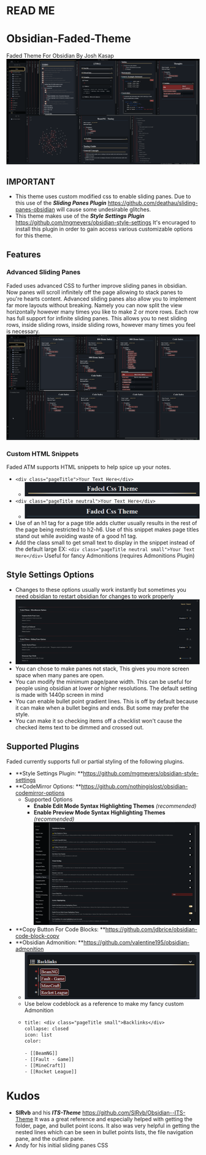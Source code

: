 # READ ME
# Obsidian-Faded-Theme
Faded Theme For Obsidian By Josh Kasap![](Images/Faded.png)

## IMPORTANT
- This theme uses custom modified css to enable sliding panes. Due to this use of the ***Sliding Panes Plugin*** https://github.com/deathau/sliding-panes-obsidian will cause some undesirable glitches.
- This theme makes use of the ***Style Settings Plugin*** https://github.com/mgmeyers/obsidian-style-settings It's encuraged to install this plugin in order to gain access various customizable options for this theme.
## Features 
### Advanced Sliding Panes
Faded uses advanced CSS to further improve sliding panes in obsidian. Now panes will scroll infinitely off the page allowing to stack panes to you're hearts content. Advanced sliding panes also allow you to implement far more layouts without breaking. Namely you can now split the view horizontally however many times you like to make 2 or more rows. Each row has full support for infinite sliding panes. This allows you to nest sliding rows, inside sliding rows, inside sliding rows, however many times you feel is necessary. ![](Images/AdvancedSlidingPanesLayouts.png)

### Custom HTML Snippets
Faded ATM supports HTML snippets to help spice up your notes. 
- `<div class="pageTitle">Your Text Here</div>` 
	- ![](Images/pageTitle.png)
-  `<div class="pageTitle neutral">Your Text Here</div>`
	- ![](Images/pageTitleNeutral.png)
- Use of an h1 tag for a page title adds clutter usually results in the rest of the page being restricted to h2-h6. Use of this snippet makes page titles stand out while avoiding waste of a good h1 tag. 
- Add the class small to get small text to display in the snippet instead of the default large EX: `<div class="pageTitle neutral small">Your Text Here</div>` Useful for fancy Admonitions (requires Admonitions Plugin)
## Style Settings Options
- Changes to these options usually work instantly but sometimes you need obsidian to restart obsidian for changes to work properly
- ![](Images/StyleSettings.png)
- You can chose to make panes not stack, This gives you more screen space when many panes are open.
-  You can modify the minimum page/pane width. This can be useful for people using obsidian at lower or higher resolutions. The default setting is made with 1440p screen in mind
-  You can enable bullet point gradient lines. This is off by default because it can make when a bullet begins and ends. But some may prefer the style. 
-  You can make it so checking items off a checklist won't cause the checked items text to be dimmed and crossed out.
## Supported Plugins
Faded currently supports full or partial styling of the following plugins. 
- **Style Settings Plugin: **https://github.com/mgmeyers/obsidian-style-settings
- **CodeMirror Options: **https://github.com/nothingislost/obsidian-codemirror-options
	- Supported Options
		- **Enable Edit Mode Syntax Highlighting Themes** *(recommended)*
		- **Enable Preview Mode Syntax Highlighting Themes** *(recommended)*![](Images/CodeMirrorOptions.png)
- **Copy Button For Code Blocks: **https://github.com/jdbrice/obsidian-code-block-copy
- **Obsidian Admonition: **https://github.com/valentine195/obsidian-admonition
	- ![](Images/Admonition.png)
	- Use below codeblock as a reference to make my fancy custom Admonition
	- 
		``` ad-note
		title: <div class="pageTitle small">Backlinks</div>
		collapse: closed
		icon: list
		color: 

		- [[BeamNG]]
		- [[Fault - Game]]
		- [[MineCraft]]
		- [[Rocket League]]
		```
# Kudos
- **SlRvb** and his ***ITS-Theme*** https://github.com/SlRvb/Obsidian--ITS-Theme It was a great reference and especially helped with getting the folder, page, and bullet point icons. It also was very helpful in getting the nested lines which can be seen in bullet points lists, the file navigation pane, and the outline pane. 
- Andy for his initial sliding panes CSS

